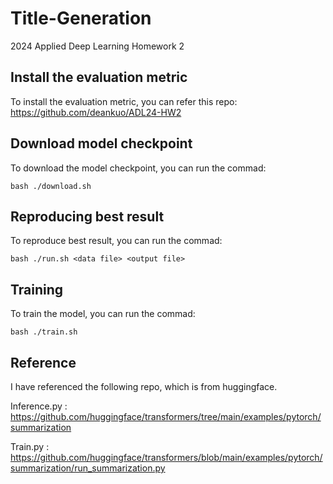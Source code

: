 # Title-Generation

2024 Applied Deep Learning Homework 2

## Install the evaluation metric

To install the evaluation metric, you can refer this repo:
https://github.com/deankuo/ADL24-HW2

## Download model checkpoint

To download the model checkpoint, you can run the commad:

```
bash ./download.sh
```

## Reproducing best result

To reproduce best result, you can run the commad:

```
bash ./run.sh <data file> <output file>
```

## Training

To train the model, you can run the commad:

```
bash ./train.sh
```

## Reference

I have referenced the following repo, which is from huggingface.

Inference.py :
https://github.com/huggingface/transformers/tree/main/examples/pytorch/summarization

Train.py :
https://github.com/huggingface/transformers/blob/main/examples/pytorch/summarization/run_summarization.py
